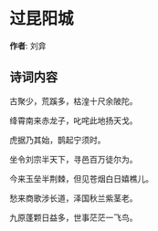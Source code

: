 # 过昆阳城

**作者**: 刘弇

## 诗词内容

古聚少，荒蹊多，枯湟十尺余陂陀。

绛霄南来赤龙子，叱咤此地扬天戈。

虎据乃其始，鹊起宁须时。

坐令刘宗半天下，寻邑百万徒尔为。

今来玉垒半荆棘，但见苍烟白日嬉樵儿。

愁来商歌涉长道，泽国秋兰紫茎老。

九原蓬颗日益多，世事茫茫一飞鸟。

